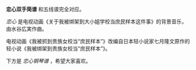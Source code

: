 

**恋心双手简谱** 和五线谱完全对应。

_恋心_ 是电视动画《关于我被绑架到大小姐学校当庶民样本这件事》的背景音乐，由水谷広実作曲。

电视动画《我被抓到贵族女校当“庶民样本”》改编自日本轻小说家七月隆文原作的轻小说《我被绑架到贵族女校当“庶民样本”》。

下方是 _恋心钢琴谱_ ，希望大家喜欢。

